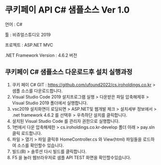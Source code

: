 # 쿠키페이 API C# 샘플소스 Ver 1.0

언어 : C# 

툴 : 비쥬얼스튜디오 2019

프로젝트 : ASP.NET MVC


.NET Framework Version : 4.6.2 버전


## 쿠키페이 C# 샘플소스 다운로드후 설치 실행과정 ##


1. 쿠키 페이 C# GIT : https://github.com/ufound2022/cs.iroholdings.co.kr > 샘플 소스를 다운로드합니다.
2. Visual Studio Code 2019 설치프로그램 실행 > 다운받은 파일 압축해제후 > Visual Studio 2019 폴더에서 실행합니다.
3. vsc2019 설치화면이 로딩되면 > ASP.NET및 웹개발 체크 > 설치세부 정보에서 > .net framework 4.6.2 를 선택후 > 우측하단 설치를 클릭합니다.
4. 설치된 Visual Studio Code 를 관리자 권한으로 실행합니다.
5. 1번에서 다운 압축해제한 > cs.iroholdings.co.kr-develop 폴더 아래 > pay.sln 클릭 로드합니다.
6. 파일 > 열기 > 파일 클릭후 HomeController.cs 와 View(html) 파일들을 로드하여 소스를 확인할수 있습니다.
7. 빌드(B) > 솔루션 다시 빌드를 클릭합니다.
8. F5 을 눌러 웹브라우저로 샘플 API TEST 화면을 확인할수있습니다.

